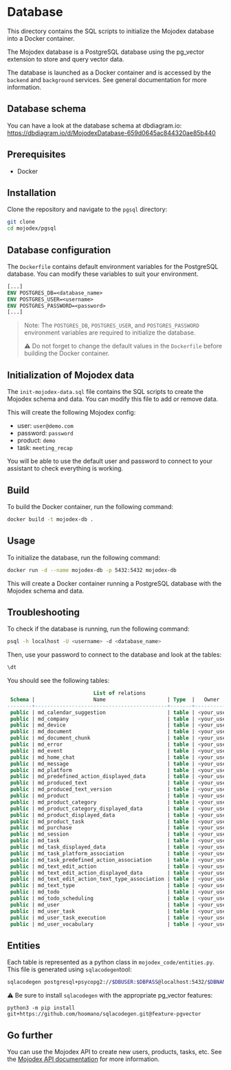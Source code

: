 # Database

This directory contains the SQL scripts to initialize the Mojodex database into a Docker container.

The Mojodex database is a PostgreSQL database using the pg_vector extension to store and query vector data.

The database is launched as a Docker container and is accessed by the `backend` and `background` services. See general documentation for more information.

## Database schema

You can have a look at the database schema at dbdiagram.io:
https://dbdiagram.io/d/MojodexDatabase-659d0645ac844320ae85b440


## Prerequisites

- Docker

## Installation

Clone the repository and navigate to the `pgsql` directory:

```bash
git clone
cd mojodex/pgsql
```

## Database configuration

The `Dockerfile` contains default environment variables for the PostgreSQL database. You can modify these variables to suit your environment.

```Dockerfile
[...]
ENV POSTGRES_DB=<database_name>
ENV POSTGRES_USER=<username>
ENV POSTGRES_PASSWORD=<password>
[...]
```

> Note: The `POSTGRES_DB`, `POSTGRES_USER`, and `POSTGRES_PASSWORD` environment variables are required to initialize the database.
> 
> ⚠️ Do not forget to change the default values in the `Dockerfile` before building the Docker container.

## Initialization of Mojodex data

The `init-mojodex-data.sql` file contains the SQL scripts to create the Mojodex schema and data. You can modify this file to add or remove data.

This will create the following Mojodex config:
- user: `user@demo.com`
- password: `password`
- product: `demo`
- task: `meeting_recap`

You will be able to use the default user and password to connect to your assistant to check everything is working.


## Build

To build the Docker container, run the following command:

```bash
docker build -t mojodex-db .
```

## Usage

To initialize the database, run the following command:

```bash
docker run -d --name mojodex-db -p 5432:5432 mojodex-db
```

This will create a Docker container running a PostgreSQL database with the Mojodex schema and data.

## Troubleshooting

To check if the database is running, run the following command:

```bash
psql -h localhost -U <username> -d <database_name>
```

Then, use your password to connect to the database and look at the tables:

```sql
\dt
```

You should see the following tables:

```sql
                            List of relations
 Schema |                   Name                    | Type  |   Owner    
--------+-------------------------------------------+-------+------------
 public | md_calendar_suggestion                    | table | <your_user>
 public | md_company                                | table | <your_user>
 public | md_device                                 | table | <your_user>
 public | md_document                               | table | <your_user>
 public | md_document_chunk                         | table | <your_user>
 public | md_error                                  | table | <your_user>
 public | md_event                                  | table | <your_user>
 public | md_home_chat                              | table | <your_user>
 public | md_message                                | table | <your_user>
 public | md_platform                               | table | <your_user>
 public | md_predefined_action_displayed_data       | table | <your_user>
 public | md_produced_text                          | table | <your_user>
 public | md_produced_text_version                  | table | <your_user>
 public | md_product                                | table | <your_user>
 public | md_product_category                       | table | <your_user>
 public | md_product_category_displayed_data        | table | <your_user>
 public | md_product_displayed_data                 | table | <your_user>
 public | md_product_task                           | table | <your_user>
 public | md_purchase                               | table | <your_user>
 public | md_session                                | table | <your_user>
 public | md_task                                   | table | <your_user>
 public | md_task_displayed_data                    | table | <your_user>
 public | md_task_platform_association              | table | <your_user>
 public | md_task_predefined_action_association     | table | <your_user>
 public | md_text_edit_action                       | table | <your_user>
 public | md_text_edit_action_displayed_data        | table | <your_user>
 public | md_text_edit_action_text_type_association | table | <your_user>
 public | md_text_type                              | table | <your_user>
 public | md_todo                                   | table | <your_user>
 public | md_todo_scheduling                        | table | <your_user>
 public | md_user                                   | table | <your_user>
 public | md_user_task                              | table | <your_user>
 public | md_user_task_execution                    | table | <your_user>
 public | md_user_vocabulary                        | table | <your_user>
```

## Entities
Each table is represented as a python class in `mojodex_code/entities.py`. This file is generated using `sqlacodegen`tool:
```bash
sqlacodegen postgresql+psycopg2://$DBUSER:$DBPASS@localhost:5432/$DBNAME --outfile mojodex_core/entities/db_base_entities.py
```

⚠️  Be sure to install `sqlacodegen` with the appropriate pg_vector features:
```
python3 -m pip install git+https://github.com/hoomano/sqlacodegen.git@feature-pgvector
```


## Go further

You can use the Mojodex API to create new users, products, tasks, etc.
See the [Mojodex API documentation](#) for more information.